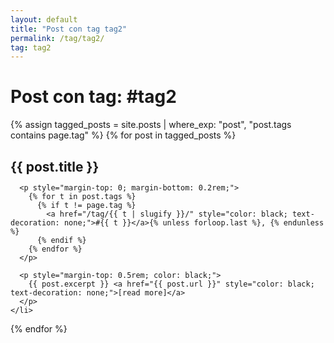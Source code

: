 ```yaml
---
layout: default
title: "Post con tag tag2"
permalink: /tag/tag2/
tag: tag2
---
```


<h1>Post con tag: #tag2</h1>

<ul style="list-style: none; padding: 0;">
{% assign tagged_posts = site.posts | where_exp: "post", "post.tags contains page.tag" %}
  {% for post in tagged_posts %}
    <li style="margin-bottom: 2rem;">
      <h2 style="margin-bottom: 0.2rem;">{{ post.title }}</h2>

      <p style="margin-top: 0; margin-bottom: 0.2rem;">
        {% for t in post.tags %}
          {% if t != page.tag %}
            <a href="/tag/{{ t | slugify }}/" style="color: black; text-decoration: none;">#{{ t }}</a>{% unless forloop.last %}, {% endunless %}
          {% endif %}
        {% endfor %}
      </p>

      <p style="margin-top: 0.5rem; color: black;">
        {{ post.excerpt }} <a href="{{ post.url }}" style="color: black; text-decoration: none;">[read more]</a>
      </p>
    </li>
  {% endfor %}
</ul>
